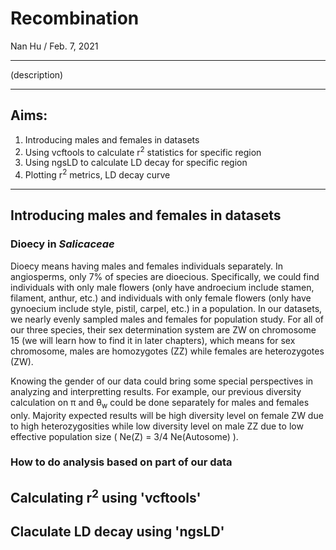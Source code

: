 # Recombination
Nan Hu / Feb. 7, 2021

---

(description)

---
## Aims:
1. Introducing males and females in datasets
2. Using vcftools to calculate r<sup>2</sup> statistics for specific region
3. Using ngsLD to calculate LD decay for specific region
4. Plotting r<sup>2</sup> metrics, LD decay curve
---
## Introducing males and females in datasets
### Dioecy in *Salicaceae*
Dioecy means having males and females individuals separately. In angiosperms, only 7% of species are dioecious. Specifically, we could find individuals with only male flowers (only have androecium include stamen, filament, anthur, etc.) and individuals with only female flowers (only have gynoecium include style, pistil, carpel, etc.) in a population. In our datasets, we nearly evenly sampled males and females for population study. For all of our three species, their sex determination system are ZW on chromosome 15 (we will learn how to find it in later chapters), which means for sex chromosome, males are homozygotes (ZZ) while females are heterozygotes (ZW). 

Knowing the gender of our data could bring some special perspectives in analyzing and interpretting results. For example, our previous diversity calculation on π and θ<sub>w</sub> could be done separately for males and females only. Majority expected results will be high diversity level on female ZW due to high heterozygosities while low diversity level on male ZZ due to low effective population size ( Ne(Z) = 3/4 Ne(Autosome) ).

### How to do analysis based on part of our data


## Calculating r<sup>2</sup> using 'vcftools'


## Claculate LD decay using 'ngsLD'

